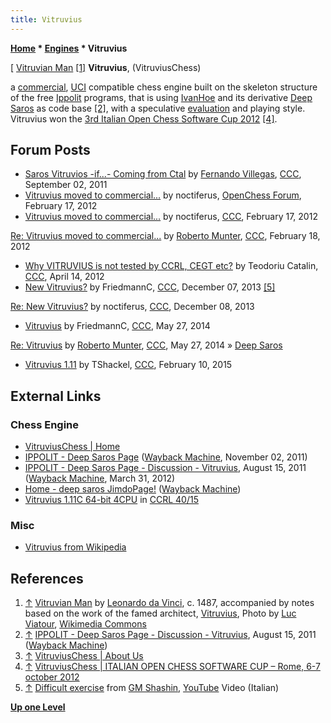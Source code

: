 ```yaml
---
title: Vitruvius
---
```

**[Home](Home "Home") \* [Engines](Engines "Engines") \* Vitruvius**



[ [Vitruvian Man](https://en.wikipedia.org/wiki/Vitruvian_Man) <a id="cite-note-1" href="#cite-ref-1">[1]</a>
**Vitruvius**, (VitruviusChess)  

a [commercial](Category:Commercial "Category:Commercial"), [UCI](UCI "UCI") compatible chess engine built on the skeleton structure of the free [Ippolit](Ippolit "Ippolit") programs, that is using [IvanHoe](IvanHoe "IvanHoe") and its derivative [Deep Saros](Deep_Saros "Deep Saros") as code base <a id="cite-note-2" href="#cite-ref-2">[2]</a>, with a speculative [evaluation](Evaluation "Evaluation") and playing style. 
Vitruvius won the [3rd Italian Open Chess Software Cup 2012](IOCSC_2012 "IOCSC 2012") <a id="cite-note-4" href="#cite-ref-4">[4]</a>. 



## Forum Posts


* [Saros Vitruvios -if...- Coming from Ctal](http://www.talkchess.com/forum3/viewtopic.php?f=2&t=40243) by [Fernando Villegas](Fernando_Villegas "Fernando Villegas"), [CCC](CCC "CCC"), September 02, 2011
* [Vitruvius moved to commercial...](http://www.open-chess.org/viewtopic.php?f=7&t=1860) by noctiferus, [OpenChess Forum](Computer_Chess_Forums "Computer Chess Forums"), February 17, 2012
* [Vitruvius moved to commercial...](http://www.talkchess.com/forum/viewtopic.php?t=42497) by noctiferus, [CCC](CCC "CCC"), February 17, 2012


 [Re: Vitruvius moved to commercial...](http://www.talkchess.com/forum3/viewtopic.php?f=2&t=42497&start=37) by [Roberto Munter](Roberto_Munter "Roberto Munter"), [CCC](CCC "CCC"), February 18, 2012
* [Why VITRUVIUS is not tested by CCRL, CEGT etc?](http://www.talkchess.com/forum/viewtopic.php?t=43294) by Teodoriu Catalin, [CCC](CCC "CCC"), April 14, 2012
* [New Vitruvius?](http://www.talkchess.com/forum3/viewtopic.php?f=2&t=50369) by FriedmannC, [CCC](CCC "CCC"), December 07, 2013 <a id="cite-note-5" href="#cite-ref-5">[5]</a>


 [Re: New Vitruvius?](http://www.talkchess.com/forum3/viewtopic.php?f=2&t=50369&start=2) by noctiferus, [CCC](CCC "CCC"), December 08, 2013 
* [Vitruvius](http://www.talkchess.com/forum3/viewtopic.php?f=2&t=52448) by FriedmannC, [CCC](CCC "CCC"), May 27, 2014


 [Re: Vitruvius](http://www.talkchess.com/forum3/viewtopic.php?f=2&t=52448&start=6) by [Roberto Munter](Roberto_Munter "Roberto Munter"), [CCC](CCC "CCC"), May 27, 2014 » [Deep Saros](Deep_Saros "Deep Saros")
* [Vitruvius 1.11](http://www.talkchess.com/forum3/viewtopic.php?f=2&t=55288) by TShackel, [CCC](CCC "CCC"), February 10, 2015


## External Links


### Chess Engine


* [VitruviusChess | Home](https://www.vitruviuschess.com/)
* [IPPOLIT - Deep Saros Page](https://web.archive.org/web/20111102185841/http://ippolit.wikispaces.com:80/Deep+Saros+Page) ([Wayback Machine](https://en.wikipedia.org/wiki/Wayback_Machine), November 02, 2011)
* [IPPOLIT - Deep Saros Page - Discussion - Vitruvius](https://web.archive.org/web/20120315192930/http://ippolit.wikispaces.com/message/view/Deep+Saros+Page/41406245), August 15, 2011 ([Wayback Machine](https://en.wikipedia.org/wiki/Wayback_Machine), March 31, 2012)
* [Home - deep saros JimdoPage!](https://web.archive.org/web/20120127185005/http://deepsaros.jimdo.com/) ([Wayback Machine](https://en.wikipedia.org/wiki/Wayback_Machine))
* [Vitruvius 1.11C 64-bit 4CPU](https://ccrl.chessdom.com/ccrl/4040/cgi/engine_details.cgi?match_length=30&each_game=1&print=Details&each_game=1&eng=Vitruvius%201.11C%2064-bit%204CPU#Vitruvius_1_11C_64-bit_4CPU) in [CCRL 40/15](CCRL "CCRL")


### Misc


* [Vitruvius from Wikipedia](https://en.wikipedia.org/wiki/Vitruvius)


## References


1. <a id="cite-ref-1" href="#cite-note-1">↑</a> [Vitruvian Man](https://en.wikipedia.org/wiki/Vitruvian_Man) by [Leonardo da Vinci](Mathematician#Leonardo "Mathematician"), c. 1487, accompanied by notes based on the work of the famed architect, [Vitruvius](https://en.wikipedia.org/wiki/Vitruvius), Photo by [Luc Viatour](http://www.lucnix.be/main.php), [Wikimedia Commons](https://en.wikipedia.org/wiki/Wikimedia_Commons)
2. <a id="cite-ref-2" href="#cite-note-2">↑</a> [IPPOLIT - Deep Saros Page - Discussion - Vitruvius](https://web.archive.org/web/20120315192930/http://ippolit.wikispaces.com/message/view/Deep+Saros+Page/41406245), August 15, 2011 ([Wayback Machine](https://en.wikipedia.org/wiki/Wayback_Machine))
3. <a id="cite-ref-3" href="#cite-note-3">↑</a> [VitruviusChess | About Us](https://www.vitruviuschess.com/About-Us.html)
4. <a id="cite-ref-4" href="#cite-note-4">↑</a> [VitruviusChess | ITALIAN OPEN CHESS SOFTWARE CUP – Rome, 6-7 october 2012](https://www.vitruviuschess.com/article/ITALIAN-OPEN-CHESS-SOFTWARE-CUP.html)
5. <a id="cite-ref-5" href="#cite-note-5">↑</a> [Difficult exercise](https://youtu.be/6Q6_m6HlD78) from [GM Shashin](index.php?title=Alexander_Shashin&action=edit&redlink=1 "Alexander Shashin (page does not exist)"), [YouTube](https://en.wikipedia.org/wiki/YouTube) Video (Italian)

**[Up one Level](Engines "Engines")**







 
